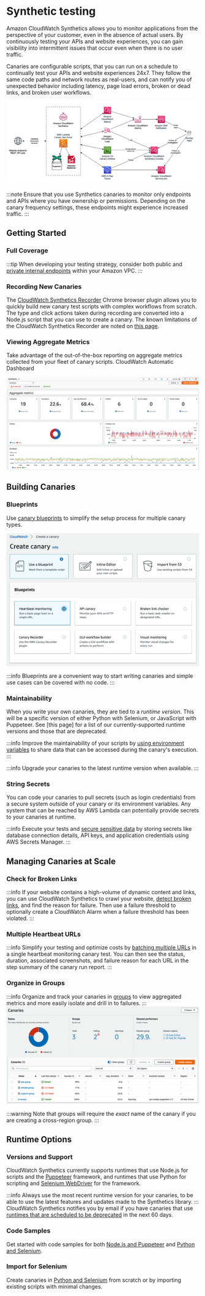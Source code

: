 # Synthetic testing

Amazon CloudWatch Synthetics allows you to monitor applications from the perspective of your customer, even in the absence of actual users. By continuously testing your APIs and website experiences, you can gain visibility into intermittent issues that occur even when there is no user traffic.

Canaries are configurable scripts, that you can run on a schedule to continually test your APIs and website experiences 24x7. They follow the same code paths and network routes as real-users, and can notify you of unexpected behavior including latency, page load errors, broken or dead links, and broken user workflows.

![CloudWatch Synthetics architecture](../images/synthetics0.png)

:::note
    Ensure that you use Synthetics canaries to monitor only endpoints and APIs where you have ownership or permissions. Depending on the canary frequency settings, these endpoints might experience increased traffic.
:::
## Getting Started

### Full Coverage

:::tip
    When developing your testing strategy, consider both public and [private internal endpoints](https://aws.amazon.com/blogs/mt/monitor-your-private-endpoints-using-cloudwatch-synthetics/) within your Amazon VPC.
:::
### Recording New Canaries

The [CloudWatch Synthetics Recorder](https://chrome.google.com/webstore/detail/cloudwatch-synthetics-rec/bhdnlmmgiplmbcdmkkdfplenecpegfno) Chrome browser plugin allows you to quickly build new canary test scripts with complex workflows from scratch. The type and click actions taken during recording are converted into a Node.js script that you can use to create a canary. The known limitations of the CloudWatch Synthetics Recorder are noted on [this page](https://docs.aws.amazon.com/AmazonCloudWatch/latest/monitoring/CloudWatch_Synthetics_Canaries_Recorder.html#CloudWatch_Synthetics_Canaries_Recorder-limitations).

### Viewing Aggregate Metrics

Take advantage of the out-of-the-box reporting on aggregate metrics collected from your fleet of canary scripts. CloudWatch Automatic Dashboard

![The CloudWatch Dashboard for Synthetics](../images/synthetics1.png)

## Building Canaries

### Blueprints

Use [canary blueprints](https://docs.aws.amazon.com/AmazonCloudWatch/latest/monitoring/CloudWatch_Synthetics_Canaries_Blueprints.html) to simplify the setup process for multiple canary types.

![Multiple ways to create a synthetics canary](../images/synthetics2.png)

:::info
    Blueprints are a convenient way to start writing canaries and simple use cases can be covered with no code.
:::
### Maintainability

When you write your own canaries, they are tied to a *runtime version*. This will be a specific version of either Python with Selenium, or JavaScript with Puppeteer. See [this page] for a list of our currently-supported runtime versions and those that are deprecated. 

:::info
    Improve the maintainability of your scripts by [using environment variables](https://aws.amazon.com/blogs/mt/using-environment-variables-with-amazon-cloudwatch-synthetics/) to share data that can be accessed during the canary's execution.
:::

:::info
    Upgrade your canaries to the latest runtime version when available. 
:::
### String Secrets

You can code your canaries to pull secrets (such as login credentials) from a secure system outside of your canary or its environment variables. Any system that can be reached by AWS Lambda can potentially provide secrets to your canaries at runtime.

:::info
    Execute your tests and [secure sensitive data](https://aws.amazon.com/blogs/mt/secure-monitoring-of-user-workflow-experience-using-amazon-cloudwatch-synthetics-and-aws-secrets-manager/) by storing secrets like database connection details, API keys, and application credentials using AWS Secrets Manager.
:::
## Managing Canaries at Scale

### Check for Broken Links
:::info
    If your website contains a high-volume of dynamic content and links, you can use CloudWatch Synthetics to crawl your website, [detect broken links](https://aws.amazon.com/blogs/mt/cloudwatch-synthetics-to-find-broken-links-on-your-website/), and find the reason for failure. Then use a failure threshold to optionally create a CloudWatch Alarm when a failure threshold has been violated.
:::
### Multiple Heartbeat URLs

:::info
    Simplify your testing and optimize costs by [batching multiple URLs](https://aws.amazon.com/blogs/mt/simplify-your-canary-by-batching-multiple-urls-in-amazon-cloudwatch-synthetics/) in a single heartbeat monitoring canary test. You can then see the status, duration, associated screenshots, and failure reason for each URL in the step summary of the canary run report.
:::
### Organize in Groups

:::info
    Organize and track your canaries in [groups](https://docs.aws.amazon.com/AmazonCloudWatch/latest/monitoring/CloudWatch_Synthetics_Groups.html) to view aggregated metrics and more easily isolate and drill in to failures.
:::
![Organize and track canaries in groups](../images/synthetics3.png)

:::warning
    Note that groups will require the *exact* name of the canary if you are creating a cross-region group.
:::
## Runtime Options

### Versions and Support

CloudWatch Synthetics currently supports runtimes that use Node.js for scripts and the [Puppeteer](https://github.com/puppeteer/puppeteer) framework, and runtimes that use Python for scripting and [Selenium WebDriver](https://www.selenium.dev/documentation/webdriver/) for the framework.

:::info
    Always use the most recent runtime version for your canaries, to be able to use the latest features and updates made to the Synthetics library.
:::
CloudWatch Synthetics notifies you by email if you have canaries that use [runtimes that are scheduled to be deprecated](https://docs.aws.amazon.com/AmazonCloudWatch/latest/monitoring/CloudWatch_Synthetics_Canaries_Library.html#CloudWatch_Synthetics_Canaries_runtime_support) in the next 60 days.

### Code Samples

Get started with code samples for both [Node.js and Puppeteer](https://docs.aws.amazon.com/AmazonCloudWatch/latest/monitoring/CloudWatch_Synthetics_Canaries_Samples.html#CloudWatch_Synthetics_Canaries_Samples_nodejspup) and [Python and Selenium](https://docs.aws.amazon.com/AmazonCloudWatch/latest/monitoring/CloudWatch_Synthetics_Canaries_Samples.html#CloudWatch_Synthetics_Canaries_Samples_pythonsel).

### Import for Selenium

Create canaries in [Python and Selenium](https://aws.amazon.com/blogs/mt/create-canaries-in-python-and-selenium-using-amazon-cloudwatch-synthetics/) from scratch or by importing existing scripts with minimal changes.
